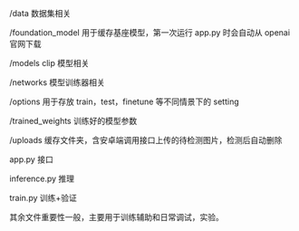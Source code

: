 /data 数据集相关

/foundation_model 用于缓存基座模型，第一次运行 app.py 时会自动从 openai 官网下载

/models clip 模型相关

/networks 模型训练器相关

/options 用于存放 train，test，finetune 等不同情景下的 setting

/trained_weights 训练好的模型参数

/uploads 缓存文件夹，含安卓端调用接口上传的待检测图片，检测后自动删除

app.py 接口

inference.py 推理

train.py 训练+验证

其余文件重要性一般，主要用于训练辅助和日常调试，实验。
